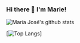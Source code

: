### Hi there 👋 I'm Marie!

<!--
**MariaJoseGarrido/MariaJoseGarrido** is a ✨ _special_ ✨ repository because its `README.md` (this file) appears on your GitHub profile.

Here are some ideas to get you started:

- 🔭 I’m currently working on ... 
- 🌱 I’m currently learning ...
- 👯 I’m looking to collaborate on ...
- 🤔 I’m looking for help with ...
- 💬 Ask me about ...
- 📫 How to reach me: mjgarrido.h@gmail.com
- 😄 Pronouns: ...
- ⚡ Fun fact: ...
-->

![María José's github stats](https://github-readme-stats.vercel.app/api?username=mariajosegarrido&show_icons=true&theme=dracula)

[![Top Langs](https://github-readme-stats.vercel.app/api/top-langs/?username=mariajosegarrido&layout=compact)]
